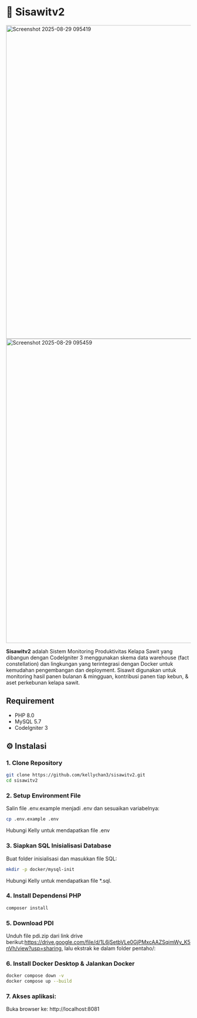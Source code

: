 # 🌴 Sisawitv2
<img width="1578" height="853" alt="Screenshot 2025-08-29 095419" src="https://github.com/user-attachments/assets/05ee70f8-405e-4468-97c5-3266031aab2c" />
<img width="1441" height="828" alt="Screenshot 2025-08-29 095459" src="https://github.com/user-attachments/assets/6f851e79-313b-465b-8035-37b0d47365a3" />

**Sisawitv2** adalah Sistem Monitoring Produktivitas Kelapa Sawit yang dibangun dengan CodeIgniter 3 menggunakan skema data warehouse (fact constellation) dan lingkungan yang terintegrasi dengan Docker untuk kemudahan pengembangan dan deployment. Sisawit digunakan untuk monitoring hasil panen bulanan & mingguan, kontribusi panen tiap kebun, & aset perkebunan kelapa sawit. 

## Requirement
- PHP 8.0
- MySQL 5.7
- CodeIgniter 3

## ⚙️ Instalasi

### 1. Clone Repository

```bash
git clone https://github.com/kellychan3/sisawitv2.git
cd sisawitv2
```

### 2. Setup Environment File
Salin file .env.example menjadi .env dan sesuaikan variabelnya:
```bash
cp .env.example .env
```
Hubungi Kelly untuk mendapatkan file .env

### 3. Siapkan SQL Inisialisasi Database
Buat folder inisialisasi dan masukkan file SQL:
```bash
mkdir -p docker/mysql-init
```
Hubungi Kelly untuk mendapatkan file *.sql.

### 4. Install Dependensi PHP
```bash
composer install
```

### 5. Download PDI
Unduh file pdi.zip dari link drive berikut:https://drive.google.com/file/d/1L6jSetbVLe0GjPMxcAAZSqimWy_K5nVh/view?usp=sharing, lalu ekstrak ke dalam folder pentaho/:

### 6. Install Docker Desktop & Jalankan Docker
```bash
docker compose down -v
docker compose up --build
```

### 7. Akses aplikasi:
Buka browser ke: http://localhost:8081
